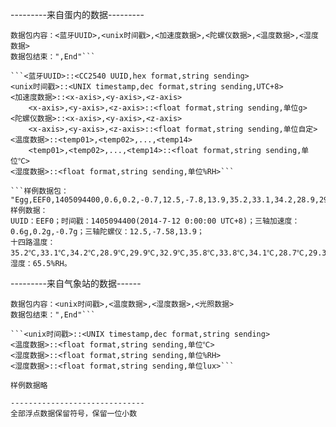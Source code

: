 ---------来自蛋内的数据---------
```数据包起始："Egg,"
数据包内容：<蓝牙UUID>,<unix时间戳>,<加速度数据>,<陀螺仪数据>,<温度数据>,<湿度数据>
数据包结束：",End"```

```<蓝牙UUID>::<CC2540 UUID,hex format,string sending>
<unix时间戳>::<UNIX timestamp,dec format,string sending,UTC+8>
<加速度数据>::<x-axis>,<y-axis>,<z-axis>
	<x-axis>,<y-axis>,<z-axis>::<float format,string sending,单位g>
<陀螺仪数据>::<x-axis>,<y-axis>,<z-axis>
	<x-axis>,<y-axis>,<z-axis>::<float format,string sending,单位自定>
<温度数据>::<temp01>,<temp02>,...,<temp14>
	<temp01>,<temp02>,...,<temp14>::<float format,string sending,单位℃>
<湿度数据>::<float format,string sending,单位%RH>```

```样例数据包：
"Egg,EEF0,1405094400,0.6,0.2,-0.7,12.5,-7.8,13.9,35.2,33.1,34.2,28.9,29.9,32.9,35.8,33.8,34.1,28.7,29.3,32.8,-5.5,18.2,65.5,End"
样例数据：
UUID：EEF0；时间戳：1405094400(2014-7-12 0:00:00 UTC+8)；三轴加速度：0.6g,0.2g,-0.7g；三轴陀螺仪：12.5,-7.58,13.9；
十四路温度：35.2℃,33.1℃,34.2℃,28.9℃,29.9℃,32.9℃,35.8℃,33.8℃,34.1℃,28.7℃,29.3℃,32.8℃,-5.5℃,18.2℃；湿度：65.5%RH。
```
---------来自气象站的数据------
```数据包起始："Weather,"
数据包内容：<unix时间戳>,<温度数据>,<湿度数据>,<光照数据>
数据包结束：",End"```

```<unix时间戳>::<UNIX timestamp,dec format,string sending>
<温度数据>::<float format,string sending,单位℃>
<湿度数据>::<float format,string sending,单位%RH>
<湿度数据>::<float format,string sending,单位lux>```

样例数据略

------------------------------
全部浮点数据保留符号，保留一位小数

